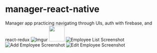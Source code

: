 # manager-react-native
Manager app practicing navigating through UIs, auth with firebase, and react-redux
![Imgur](https://i.imgur.com/vgO6dqm.png "width=10")
<img src="https://i.imgur.com/vgO6dqm.png" width="50">
![Employee List Screenshot]([Imgur](https://i.imgur.com/PPje7i5.png))
![Add Employee Screenshot]([Imgur](https://i.imgur.com/ejpXSj6.png))
![Edit Employee Screenshot]([Imgur](https://i.imgur.com/p8MYmeJ.png))
